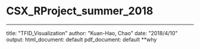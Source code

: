 # CSX_RProject_summer_2018
---
title: "TFID_Visualization"
author: "Kuan-Hao, Chao"
date: "2018/4/10"
output:
  html_document: default
  pdf_document: default
**why
